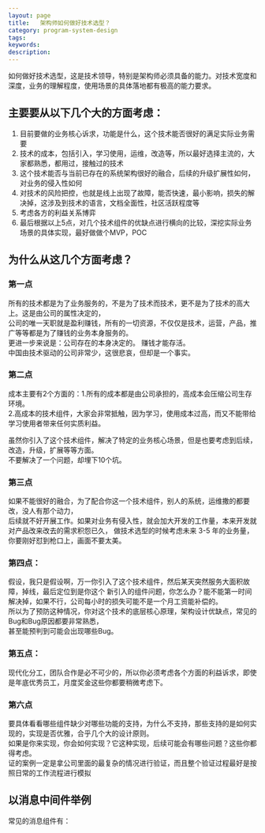 ```yaml
---
layout: page
title:   架构师如何做好技术选型？
category: program-system-design
tags:
keywords:
description:
---
```


如何做好技术选型，这是技术领导，特别是架构师必须具备的能力。对技术宽度和深度，业务的理解程度，使用场景的具体落地都有极高的能力要求。  

## 主要要从以下几个大的方面考虑：
1. 目前要做的业务核心诉求，功能是什么，这个技术能否很好的满足实际业务需要
2. 技术的成本，包括引入，学习使用，运维，改造等，所以最好选择主流的，大家都熟悉，都用过，接触过的技术
3. 这个技术能否与当前已存在的系统架构很好的融合，后续的升级扩展性如何，对业务的侵入性如何
4. 对技术的风险把控，也就是线上出现了故障，能否快速，最小影响，损失的解决掉，这涉及到技术的语言，文档全面性，社区活跃程度等
5. 考虑各方的利益关系博弈
6. 最后根据以上5点，对几个技术组件的优缺点进行横向的比较，深挖实际业务场景的具体实现，最好做做个MVP，POC
## 为什么从这几个方面考虑？
### 第一点
所有的技术都是为了业务服务的，不是为了技术而技术，更不是为了技术的高大上。这是由公司的属性决定的，  
公司的唯一天职就是盈利赚钱，所有的一切资源，不仅仅是技术，运营，产品，推广等等都是为了赚钱的业务本身服务的。  
更进一步来说是：公司存在的本身决定的。  赚钱才能存活。   
中国由技术驱动的公司非常少，这很悲哀，但却是一个事实。
### 第二点
成本主要有2个方面的：1.所有的成本都是由公司承担的，高成本会压缩公司生存环境。  
2.高成本的技术组件，大家会非常抵触，因为学习，使用成本过高，而又不能带给学习使用者带来任何实质利益。

虽然你引入了这个技术组件，解决了特定的业务核心场景，但是也要考虑到后续，改造，升级，扩展等等方面。  
不要解决了一个问题，却埋下10个坑。  
### 第三点
如果不能很好的融合，为了配合你这一个技术组件，别人的系统，运维撒的都要改，没人有那个动力，  
后续就不好开展工作。如果对业务有侵入性，就会加大开发的工作量，本来开发就对产品改来改去的需求积怨已久，
做技术选型的时候考虑未来 3-5 年的业务量，
你要刚好怼到枪口上，画面不要太美。

### 第四点：
假设，我只是假设啊，万一你引入了这个技术组件，然后某天突然服务大面积故障，掉线，最后定位到是你这个
新引入的组件问题，你怎么办？能不能第一时间解决掉，如果不行，公司每小时的损失可能不是一个月工资能补偿的。  
所以为了预防这种情况，你对这个技术的底层核心原理，架构设计优缺点，常见的Bug和Bug原因都要非常熟悉，  
甚至能预判到可能会出现哪些Bug。
### 第五点：
现代化分工，团队合作是必不可少的，所以你必须考虑各个方面的利益诉求，即使是年底优秀员工，月度奖金这些你都要稍微考虑下。 
### 第六点
要具体看看哪些组件缺少对哪些功能的支持，为什么不支持，那些支持的是如何实现的，实现是否优雅，合乎几个大的设计原则。  
如果是你来实现，你会如何实现？它这种实现，后续可能会有哪些问题？这些你都得考虑。  
证的案例一定是拿公司里面的最复杂的情况进行验证，而且整个验证过程最好是按照日常的工作流程进行模拟
## 以消息中间件举例
常见的消息组件有：






























































